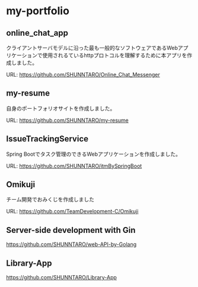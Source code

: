 # my-portfolio

## online_chat_app
クライアントサーバモデルに沿った最も一般的なソフトウェアであるWebアプリケーションで使用されるているhttpプロトコルを理解するために本アプリを作成しました。  

URL: https://github.com/SHUNNTARO/Online_Chat_Messenger

## my-resume
自身のポートフォリオサイトを作成しました。

URL: https://github.com/SHUNNTARO/my-resume

## IssueTrackingService
Spring Bootでタスク管理のできるWebアプリケーションを作成しました。

URL: https://github.com/SHUNNTARO/itmBySpringBoot

## Omikuji
チーム開発でおみくじを作成しました

URL: https://github.com/TeamDevelopment-C/Omikuji

## Server-side development with Gin

https://github.com/SHUNNTARO/web-API-by-Golang

## Library-App

https://github.com/SHUNNTARO/Library-App
